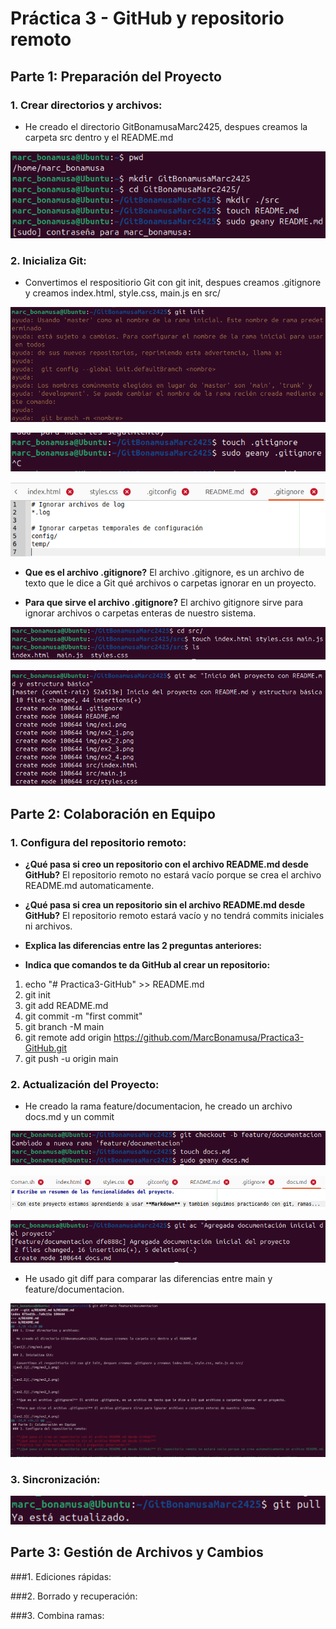 # Práctica 3 - GitHub y repositorio remoto
## Parte 1: Preparación del Proyecto
### 1. Crear directorios y archivos:

- He creado el directorio GitBonamusaMarc2425, despues creamos la carpeta src dentro y el README.md

![ex1](./img/ex1.png)

### 2. Inicializa Git:

- Convertimos el respositiorio Git con git init, despues creamos .gitignore y creamos index.html, style.css, main.js en src/

![ex2.1](./img/ex2_1.png)

![ex2.2](./img/ex2_2.png)

![ex2.3](./img/ex2_3.png)

- **Que es el archivo .gitignore?** El archivo .gitignore, es un archivo de texto que le dice a Git qué archivos o carpetas ignorar en un proyecto.

- **Para que sirve el archivo .gitignore?** El archivo gitignore sirve para ignorar archivos o carpetas enteras de nuestro sistema.

![ex2.3](./img/ex2_4.png)

![ex3](./img/ex3.png)

## Parte 2: Colaboración en Equipo
### 1. Configura del repositorio remoto:

- **¿Qué pasa si creo un repositorio con el archivo README.md desde GitHub?** El repositorio remoto no estará vacío porque se crea el archivo README.md automaticamente.

- **¿Qué pasa si crea un repositorio sin el archivo README.md desde GitHub?** El repositorio remoto estará vacío y no tendrá commits iniciales ni archivos.

- **Explica las diferencias entre las 2 preguntas anteriores:**

- **Indica que comandos te da GitHub al crear un repositorio:**

1. echo "# Practica3-GitHub" >> README.md
2. git init
3. git add README.md
4. git commit -m "first commit"
5. git branch -M main
6. git remote add origin https://github.com/MarcBonamusa/Practica3-GitHub.git
7. git push -u origin main

### 2. Actualización del Proyecto:

- He creado la rama feature/documentacion, he creado un archivo docs.md y un commit

![p2ex2.1](./img/p2ex2_1.png)

![p2ex2.2](./img/p2ex2_2.png)

![p2ex2.3](./img/p2ex2_3.png)

- He usado git diff para comparar las diferencias entre main y feature/documentacion.

![p2ex3](./img/p2ex3.png)

### 3. Sincronización:

![p2ex4](./img/p2ex4.png)

## Parte 3: Gestión de Archivos y Cambios
###1. Ediciones rápidas:

###2. Borrado y recuperación:

###3. Combina ramas:


